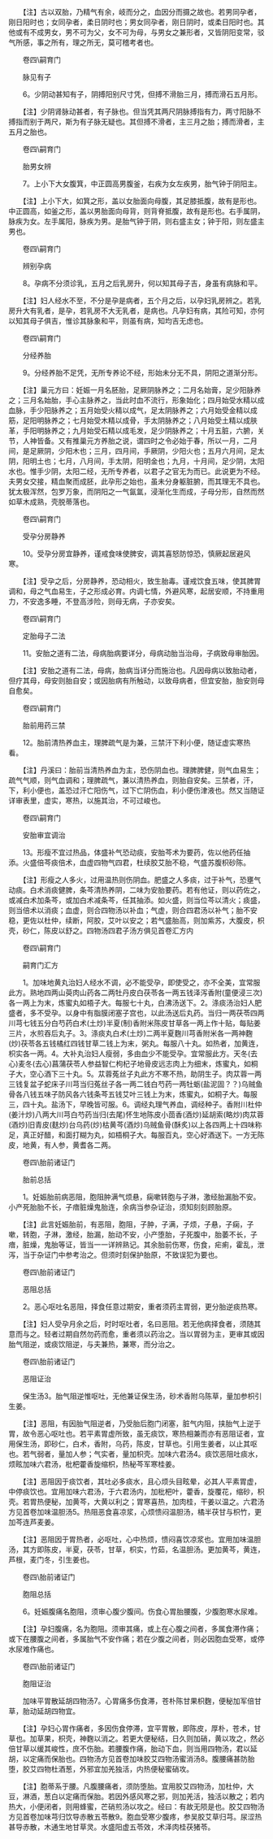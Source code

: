 <!-- { "loadSidebar": true } -->
　　【注】古以双胎，乃精气有余，岐而分之，血因分而摄之故也。若男同孕者，刚日阳时也；女同孕者，柔日阴时也；男女同孕者，刚日阴时，或柔日阳时也。其他或有不成男女，男不可为父，女不可为母，与男女之兼形者，又皆阴阳变常，驳气所感，事之所有，理之所无，莫可稽考者也。

　　卷四\嗣育门

　　脉见有子

　　6。少阴动甚知有子，阴搏阳别尺寸凭，但搏不滑胎三月，搏而滑石五月形。

　　【注】少阴肾脉动甚者，有子脉也。但当凭其两尺阴脉搏指有力，两寸阳脉不搏指而别于两尺，斯为有子脉无疑也。其但搏不滑者，主三月之胎；搏而滑者，主五月之胎也。

　　卷四\嗣育门

　　胎男女辨

　　7。上小下大女腹箕，中正圆高男腹釜，右疾为女左疾男，胎气钟于阴阳主。

　　【注】上小下大，如箕之形，盖以女胎面向母腹，其足膝抵腹，故有是形也。中正圆高，如釜之形，盖以男胎面向母背，则背脊抵腹，故有是形也。右手属阴，脉疾为女。左手属阳，脉疾为男。是胎气钟于阴，则右盛主女；钟于阳，则左盛主男也。

　　卷四\嗣育门

　　辨别孕病

　　8。孕病不分须诊乳，五月之后乳房升，何以知其母子吉，身虽有病脉和平。

　　【注】妇人经水不至，不分是孕是病者，五个月之后，以孕妇乳房辨之。若乳房升大有乳者，是孕，若乳房不大无乳者，是病也。凡孕妇有病，其险可知，亦何以知其母子俱吉，惟诊其脉象和平，则虽有病，知均吉无虑也。

　　卷四\嗣育门

　　分经养胎

　　9。分经养胎不足凭，无所专养论不经，形始未分无不具，阴阳之道渐分形。

　　【注】巢元方曰：妊娠一月名胚胎，足厥阴脉养之；二月名始膏，足少阳脉养之；三月名始胎，手心主脉养之，当此时血不流行，形象始化；四月始受水精以成血脉，手少阳脉养之；五月始受火精以成气，足太阴脉养之；六月始受金精以成筋，足阳明脉养之；七月始受木精以成骨，手太阴脉养之；八月始受土精以成肤革，手阳明脉养之；九月始受石精以成毛发，足少阴脉养之；十月五脏，六腑，关节，人神皆备。又有推巢元方养胎之说，谓四时之令必始于春，所以一月，二月间，是足厥阴，少阳木也；三月，四月间，手厥阴，少阳火也；五月六月间，足太阴，阳明土也；七月，八月间，手太阴，阳明金也；九月，十月间，足少阴，太阳水也。惟手少阴，太阳二经，无所专养者，以君子之官无为而已。此说更为不经。夫男女交接，精血聚而成胚，此孕形之始也，虽未分身躯脏腑，而其理无不具也。犹太极浑然，包罗万象，而阴阳之一气氤氲，浸渐化生而成，子母分形，自然而然如草木成熟，壳脱蒂落也。

　　卷四\嗣育门

　　受孕分房静养

　　10。受孕分房宜静养，谨戒食味使脾安，调其喜怒防惊恐，慎厥起居避风寒。

　　【注】受孕之后，分房静养，恐动相火，致生胎毒。谨戒饮食五味，使其脾胃调和，母之气血易生，子之形成必育。内调七情，外避风寒，起居安顺，不持重用力，不安逸多睡，不登高涉险，则母无病，子亦安矣。

　　卷四\嗣育门

　　定胎母子二法

　　11。安胎之道有二法，母病胎病要详分，母病动胎当治母，子病致母审胎因。

　　【注】安胎之道有二法，母病，胎病当详分而施治也。凡因母病以致胎动者，但疗其母，母安则胎自安；或因胎病有所触动，以致母病者，但宜安胎，胎安则母自愈矣。

　　卷四\嗣育门

　　胎前用药三禁

　　12。胎前清热养血主，理脾疏气是为兼，三禁汗下利小便，随证虚实寒热看。

　　【注】丹溪曰：胎前当清热养血为主，恐伤阴血也。理脾脾健，则气血易生；疏气气顺，则气血调和；理脾疏气，兼以清热养血，则胎自安矣。三禁者，汗，下，利小便也，盖恐过汗亡阳伤气，过下亡阴伤血，利小便伤津液也。然又当随证详审表里，虚实，寒热，以施其治，不可过峻也。

　　卷四\嗣育门

　　安胎审宜调治

　　13。形瘦不宜过热品，体盛补气恐动痰，安胎芩术为要药，佐以他药任抽添。火盛倍芩痰倍术，血虚四物气四君，杜续胶艾胎不稳，气盛苏腹枳砂陈。

　　【注】形瘦之人多火，过用温热则伤阴血。肥盛之人多痰，过于补气，恐壅气动痰。白术消痰健脾，条芩清热养阴，二味为安胎要药。若有他证，则以药佐之，或减白术加条芩，或加白术减条芩，任其抽添。如火盛，则当位芩以清火；痰盛，则当倍术以消痰；血虚，则合四物汤以补血；气虚，则合四君汤以补气；胎不安稳，更佐以杜仲，续断，阿胶，艾叶以安之；若气盛胎高，则加紫苏，大腹皮，枳壳，砂仁，陈皮以舒之。四物汤四君子汤方俱见首卷汇方内

　　卷四\嗣育门

　　嗣育门汇方

　　1。加味地黄丸治妇人经水不调，必不能受孕，即使受之，亦不全美，宜常服此方。熟地四两山萸肉山药各二两牡丹皮白茯苓各一两五钱泽泻香附(童便浸三次)各一两上为末，炼蜜丸如梧子大。每服七十丸，白沸汤送下。2。涤痰汤治妇人肥盛者，多不受孕。以身中有脂膜闭塞子宫也，以此汤送后丸药。当归一两茯苓四两川芎七钱五分白芍药白术(土炒)半夏(制)香附米陈皮甘草各一两上作十贴，每贴姜三片，水煎吞后丸子。3。涤痰丸白术(土炒)二两半夏麴川芎香附米各一两神麴(炒)茯苓各五钱橘红四钱甘草二钱上为末，粥丸。每服八十丸。如热者，加黄连，枳实各一两。4。大补丸治妇人瘦弱，多由血少不能受孕。宜常服此方。天冬(去心)麦冬(去心)菖蒲茯苓人参益智仁枸杞子地骨皮远志肉上为细末，炼蜜丸，如桐子大，空心酒下三十丸。5。苁蓉菟丝子丸此方不寒不热，助阴生子。肉苁蓉一两三钱复盆子蛇床子川芎当归菟丝子各一两二钱白芍药一两牡蛎(盐泥固？？)乌贼鱼骨各八钱五味子防风各六钱条芩五钱艾叶三钱上为末，炼蜜丸，如桐子大。每服三，四十丸。盐汤下，早晚皆可服。6。调经丸理气养血，调经种子。香附川杜仲(姜汁炒)八两大川芎白芍药当归(去尾)怀生地陈皮小茴香(酒炒)延胡索(略炒)肉苁蓉(酒炒)旧青皮(麸炒)台乌药(炒)枯黄芩(酒炒)乌贼鱼骨(酥炙)以上各四两上十四味称足，真正好醋，和面打糊为丸，如梧桐子大。每服百丸，空心好酒送下。一方无陈皮，地黄，有人参，黄耆各二两。

　　卷四\胎前诸证门

　　胎前总括

　　1。妊娠胎前病恶阻，胞阻肿满气烦悬，痫嗽转胞与子淋，激经胎漏胎不安。小产死胎胎不长，子瘖脏燥鬼胎连，余病当参杂证治，须知刻刻顾胎原。

　　【注】此言妊娠胎前，有恶阻，胞阻，子肿，子满，子烦，子悬，子痫，子嗽，转胞，子淋，激经，胎漏，胎动不安，小产堕胎，子死腹中，胎萎不长，子瘖，脏燥，鬼胎等证，皆当一一详辨熟记。其余胎前伤寒，伤食，疟痢，霍乱，泄泻，当于杂证门中参考治之。但须时刻保护胎原，不致误犯为要也。

　　卷四\胎前诸证门

　　恶阻总括

　　2。恶心呕吐名恶阻，择食任意过期安，重者须药主胃弱，更分胎逆痰热寒。

　　【注】妇人受孕月余之后，时时呕吐者，名曰恶阻。若无他病择食者，须随其意而与之。轻者过期自然勿药而愈，重者须以药治之。当以胃弱为主，更审其或因胎气阻逆，或痰饮阻逆，与夫兼热，兼寒，而分治之。

　　卷四\胎前诸证门

　　恶阻证治

　　保生汤3。胎气阻逆惟呕吐，无他兼证保生汤，砂术香附乌陈草，量加参枳引生姜。

　　【注】恶阻，有因胎气阻逆者，乃受胎后胞门闭塞，脏气内阻，挟胎气上逆于胃，故令恶心呕吐也。若平素胃虚所致，虽无痰饮，寒热相兼而亦有恶阻证者，宜用保生汤，即砂仁，白术，香附，乌药，陈皮，甘草也。引用生姜者，以止其呕也。若气弱者，量加人参；气实者，量加枳壳。加味六君汤4。痰饮恶阻吐痰水，烦眩加味六君汤，枇杷藿香旋缩枳，热秘芩军寒桂姜。

　　【注】恶阻因于痰饮者，其吐必多痰水，且心烦头目眩晕，必其人平素胃虚，中停痰饮也。宜用加味六君汤，于六君汤内，加枇杷叶，藿香，旋覆花，缩砂，枳壳。若胃热便秘，加黄芩，大黄以利之；胃寒喜热，加肉桂，干姜以温之。六君汤方见首卷加味温胆汤5。热阻恶食喜凉浆，心烦愦闷温胆汤，橘半茯甘与枳竹，更加芩连芦麦姜。

　　【注】恶阻因于胃热者，必呕吐，心中热烦，愦闷喜饮凉浆也。宜用加味温胆汤，其方即陈皮，半夏，茯苓，甘草，枳实，竹茹，名温胆汤。更加黄芩，黄连，芦根，麦门冬，引生姜也。

　　卷四\胎前诸证门

　　胞阻总括

　　6。妊娠腹痛名胞阻，须审心腹少腹间。伤食心胃胎腰腹，少腹胞寒水尿难。

　　【注】孕妇腹痛，名为胞阻。须审其痛，或上在心腹之间者，多属食滞作痛；或下在腰腹之间者，多属胎气不安作痛；若在少腹之间者，则必因胞血受寒，或停水尿难作痛也。

　　卷四\胎前诸证门

　　胞阻证治

　　加味平胃散延胡四物汤7。心胃痛多伤食滞，苍朴陈甘果枳麴，便秘加军倍甘草，胎动延胡四物宜。

　　【注】孕妇心胃作痛者，多因伤食停滞，宜平胃散，即陈皮，厚朴，苍术，甘草也。加草果，枳壳，神麴以消之。若更大便秘结，日久则加硝，黄以攻之，然必倍甘草以缓其峻性，庶不伤胎。若腰腹作痛，胎动下血，则当用四物汤，君以延胡，以定痛而保胎也。四物汤方见首卷加味胶艾四物汤蜜消汤8。腹腰痛甚防胎堕，胶艾四物杜酒葱，外邪宜加羌独活，内热便秘蜜硝攻。

　　【注】胞蒂系于腰。凡腹腰痛者，须防堕胎。宜用胶艾四物汤，加杜仲，大豆，淋酒，葱白以定痛而保胎。若因外感风寒之邪，则加羌活，独活以散之；若内热大，小便闭者，则用蜂蜜，芒硝煎汤以攻之。经曰：有故无陨是也。胶艾四物汤方见首卷加味芎归饮导赤散五苓散9。胞血受寒少腹疼，参吴胶艾草归芎。尿涩热甚导赤散，木通生地甘草灵。水盛阳虚五苓效，术泽肉桂茯猪苓。

